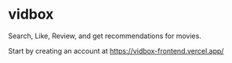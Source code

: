 # vidbox

Search, Like, Review, and get recommendations for movies.

Start by creating an account at https://vidbox-frontend.vercel.app/
